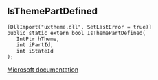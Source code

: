 ## IsThemePartDefined

```
[DllImport("uxtheme.dll", SetLastError = true)]
public static extern bool IsThemePartDefined(
   IntPtr hTheme,
   int iPartId,
   int iStateId
);
```

[Microsoft documentation](https://docs.microsoft.com/en-us/windows/win32/api/uxtheme/nf-uxtheme-isthemepartdefined)
